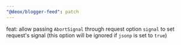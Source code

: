 ```yaml
---
"@deox/blogger-feed": patch
---
```


feat: allow passing `AbortSignal` through request option `signal` to set request's signal (this option will be ignored if `jsonp` is set to `true`)
